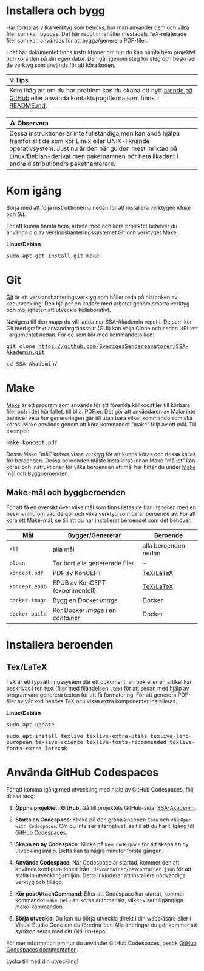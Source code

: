 Installera och bygg
===================

Här förklaras vilka verktyg som behövs, hur man använder dem och
vilka filer som kan byggas. Det här repot innehåller mestadels
*TeX*-relaterade filer som kan användas för att bygga/generera
PDF-filer.

I det här dokumentet finns instruktioner om hur du kan hämta hem
projektet och köra den på din egen dator. Den går igenom steg för
steg och beskriver de verktyg som används för att köra koden.

| :bulb: **Tips** |
|:----------------|
| Kom ihåg att om du har problem kan du skapa ett nytt [ärende på GitHub](https://github.com/SverigesSandareamatorer/SSA-Akademin/issues) eller använda kontaktuppgifterna som finns i [README.md](README.md). |

| :warning: **Observera** |
|:------------------------|
| Dessa instruktioner är inte fullständiga men kan ändå hjälpa framför allt de som kör Linux eller UNIX-liknande operativsystem. Just nu är den här guiden mest inriktad på [Linux/Debian-derivat](https://www.debian.org/misc/children-distros) men paketnamnen bör heta likadant i andra distributioners pakethanterare. |

# Kom igång

Börja med att följa instruktionerna nedan för att installera verktygen
*Make* och *Git*.

För att kunna hämta hem, arbeta med och köra projektet behöver du
använda dig av versionshanteringssystemet Git och verktyget Make.

**Linux/Debian**

<kbd>sudo apt-get install git make</kbd>

# Git

[Git](https://git-scm.com) är ett versionshanteringsverktyg som håller reda på
historiken av kodutveckling. Den hjälper en kodare med arbetet genom smarta
verktyg och möjligheten att utveckla kollaborativt.

Navigera till den mapp du vill ladda ner SSA-Akademin repot i. De som
kör Git med grafiskt användargränssnitt (GUI) kan välja Clone och
sedan URL:en i argumentet nedan. För de som kör med kommandotolken:

<kbd>git clone https://github.com/SverigesSandareamatorer/SSA-Akademin.git</kbd>

<kbd>cd SSA-Akademin/</kbd>

# Make

[Make](https://www.gnu.org/software/make/) är ett program som används
för att förenkla källkodsfiler till körbara filer och i det här
fallet, till bl.a. PDF:er. Det gör att användaren av Make inte behöver
veta *hur* genereringen går till utan bara vilket kommando som ska
köras. Make används genom att köra kommandot ”make” följt av ett
mål. Till exempel:

<kbd>make koncept.pdf</kbd>

Dessa Make ”mål” kräver vissa verktyg för att kunna köras och dessa
kallas för beroenden. Dessa beroenden måste installeras innan Make
”mål:et” kan köras och instruktioner för vilka beroenden ett mål
har hittar du under [Make mål och Byggberoenden](#make-mÅl-och-byggberoenden).

## Make-mål och byggberoenden

För att få en översikt över vilka mål som finns listas de här i
tabellen med en beskrivning om vad de gör och vilka verktyg som de är
beroende av. För att köra ett Make-mål, se till att du
har installerat beroendet som det behöver.

| Mål | Bygger/Genererar | Beroende |
| --- | --- | --- |
| `all`                |alla mål                           |alla beroenden nedan  |
| `clean`              |Tar bort alla genererade filer     |-                     |
| `koncept.pdf` | PDF av KonCEPT | [TeX/LaTeX](#texlatex) |
| `koncept.epub` | EPUB av KonCEPT (experimentell) | [TeX/LaTeX](#texlatex) |
| `docker-image`       |Bygg en Docker *image*             |Docker                |
| `docker-build`       |Kör Docker *image* i en *container*|Docker                |

# Installera beroenden

## Tex/LaTeX

TeX är ett typsättningssystem där ett dokument, en bok eller en artikel
kan beskrivas i ren text (filer med filändelsen `.tex`) för att sedan
med hjälp av programvara generera texten för att få formatering. För att
generera PDF-filer av vår kod behövs TeX och vissa extra komponenter
installeras.

**Linux/Debian**

<kbd>sudo apt update</kbd>

<kbd>sudo apt install texlive texlive-extra-utils texlive-lang-european
	texlive-science texlive-fonts-recommended texlive-fonts-extra latexmk</kbd>

# Använda GitHub Codespaces

För att komma igång med utveckling med hjälp av GitHub Codespaces, följ dessa steg:

1. **Öppna projektet i GitHub**:
   Gå till projektets GitHub-sida: [SSA-Akademin](https://github.com/SverigesSandareamatorer/SSA-Akademin).

2. **Starta en Codespace**:
   Klicka på den gröna knappen `Code` och välj `Open with Codespaces`. Om du inte ser alternativet, se till att du har tillgång till GitHub Codespaces.

3. **Skapa en ny Codespace**:
   Klicka på `New codespace` för att skapa en ny utvecklingsmiljö. Detta kan ta några minuter första gången.

4. **Använda Codespace**:
   När Codespace är startad, kommer den att använda konfigurationen från `.devcontainer/devcontainer.json` för att ställa in utvecklingsmiljön. Detta inkluderar att installera nödvändiga verktyg och tillägg.

5. **Kör postAttachCommand**:
   Efter att Codespace har startat, kommer kommandot `make help` att köras automatiskt, vilket visar tillgängliga make-kommandon.

6. **Börja utveckla**:
   Du kan nu börja utveckla direkt i din webbläsare eller i Visual Studio Code om du föredrar det. Alla ändringar du gör kommer att synkroniseras med ditt GitHub-repo.

För mer information om hur du använder GitHub Codespaces, besök [GitHub Codespaces documentation](https://docs.github.com/en/codespaces).

Lycka till med din utveckling!
